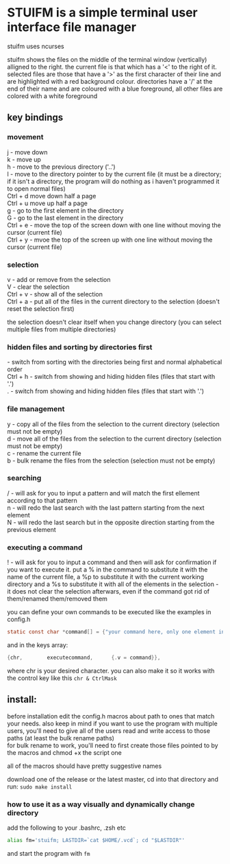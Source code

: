 # STUIFM is a simple terminal user interface file manager
stuifm uses ncurses

stuifm shows the files on the middle of the terminal window (vertically) alligned to the right. the current file is that which has a '<' to the right of it. selected files are those that have a '>' as the first character of their line and are highlighted with a red background colour. directories have a '/' at the end of their name and are coloured with a blue foreground, all other files are colored with a white foreground

## key bindings
### movement
j - move down \
k - move up \
h - move to the previous directory ('..') \
l - move to the directory pointer to by the current file (it must be a directory; if it isn't a directory, the program will do nothing as i haven't programmed it to open normal files) \
Ctrl + d move down half a page \
Ctrl + u move up half a page \
g - go to the first element in the directory \
G - go to the last element in the directory \
Ctrl + e - move the top of the screen down with one line without moving the cursor (current file) \
Ctrl + y - mvoe the top of the screen up with one line without moving the cursor (current file)

### selection
v - add or remove from the selection \
V - clear the selection \
Ctrl + v - show all of the selection \
Ctrl + a - put all of the files in the current directory to the selection (doesn't reset the selection first)

the selection doesn't clear itself when you change directory (you can select multiple files from multiple directories)


### hidden files and sorting by directories first
\- switch from sorting with the directories being first and normal alphabetical order \
Ctrl + h - switch from showing and hiding hidden files (files that start with '.') \
. - switch from showing and hiding hidden files (files that start with '.')

### file management
y - copy all of the files from the selection to the current directory (selection must not be empty) \
d - move all of the files from the selection to the current directory (selection must not be empty) \
c - rename the current file \
b - bulk rename the files from the selection (selection must not be empty)

### searching
/ - will ask for you to input a pattern and will match the first ellement according to that pattern \
n - will redo the last search with the last pattern starting from the next element \
N - will redo the last search but in the opposite direction starting from the previous element

### executing a command
! - will ask for you to input a command and then will ask for confirmation if you want to execute it. put a % in the command to substitute it with the name of the current file, a %p to substitute it with the current working directory and a %s to substitute it with all of the elements in the selection - it does not clear the selection afterwars, even if the command got rid of them/renamed them/removed them

you can define your own commands to be executed like the examples in config.h

```c
static const char *command[] = {"your command here, only one element in this array (it can include spaces and the substitute characters)"}
```
and in the keys array:
```c
{chr,        executecommand,      {.v = command}},
```
where chr is your desired character. you can also make it so it works with the control key like this ```chr & CtrlMask```

## install:
before installation edit the config.h macros about path to ones that match your needs. also keep in mind if you want to use the program with multiple users, you'll need to give all of the users read and write access to those paths (at least the bulk rename paths) \
for bulk rename to work, you'll need to first create those files pointed to by the macros and chmod +x the script one

all of the macros should have pretty suggestive names

download one of the release or the latest master, cd into that directory and run:
```sudo make install```

### how to use it as a way visually and dynamically change directory
add the following to your .bashrc, .zsh etc
```sh
alias fm='stuifm; LASTDIR=`cat $HOME/.vcd`; cd "$LASTDIR"'
```
and start the program with ```fm```
